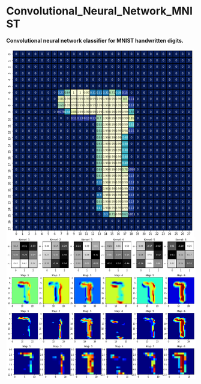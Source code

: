 # Convolutional_Neural_Network_MNIST
**Convolutional neural network classifier for MNIST handwritten digits.**

<img align="center" width="500" height="500" src="/Project_Image.png">
<img align="left" src="/Filter_Kernels_CL1.png">
<img align="left" src="/Feature_Maps_CL1.png">
<img align="left" src="/Activated_Feature_Maps_CL1.png">
<img align="left" src="/Pooled_Feature_Maps_CL1.png">

